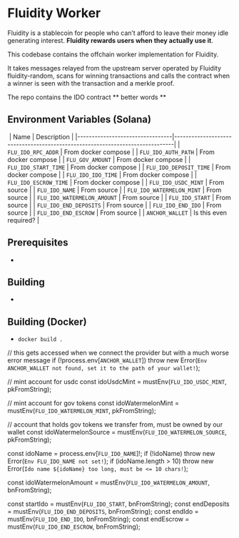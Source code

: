 
# Fluidity Worker

Fluidity is a stablecoin for people who can’t afford to leave their
money idle generating interest. **Fluidity rewards users when they actually
use it**.

This codebase contains the offchain worker implementation for Fluidity.

It takes messages relayed from the upstream server operated by Fluidity
fluidity-random, scans for winning transactions and calls the contract
when a winner is seen with the transaction and a merkle proof.

The repo contains the IDO contract ** better words **  


## Environment Variables (Solana)
​
| Name                            | Description                                                                  |
|---------------------------------|------------------------------------------------------------------------------|
| `FLU_IDO_RPC_ADDR`              | From docker compose                                                          | 
| `FLU_IDO_AUTH_PATH`             | From docker compose                                                          | 
| `FLU_GOV_AMOUNT`                | From docker compose                                                          | 
| `FLU_IDO_START_TIME`            | From docker compose                                                          | 
| `FLU_IDO_DEPOSIT_TIME`          | From docker compose                                                          | 
| `FLU_IDO_IDO_TIME`              | From docker compose                                                          | 
| `FLU_IDO_ESCROW_TIME`           | From docker compose                                                          | 
| `FLU_IDO_USDC_MINT`             | From source                                                                  |
| `FLU_IDO_NAME`                  | From source                                                                  |
| `FLU_IDO_WATERMELON_MINT`       | From source                                                                  |
| `FLU_IDO_WATERMELON_AMOUNT`     | From source                                                                  |
| `FLU_IDO_START`                 | From source                                                                  |
| `FLU_IDO_END_DEPOSITS`          | From source                                                                  |
| `FLU_IDO_END_IDO`               | From source                                                                  |
| `FLU_IDO_END_ESCROW`            | From source                                                                  |
| `ANCHOR_WALLET`                 | Is this even required?                                                       |


## Prerequisites

-

## Building

- 

## Building (Docker)

- `docker build .`	
	

// this gets accessed when we connect the provider but with a much worse error message
if (!process.env[`ANCHOR_WALLET`]) throw new Error(`Env ANCHOR_WALLET not found, set it to the path of your wallet!`);

// mint account for usdc
const idoUsdcMint = mustEnv(`FLU_IDO_USDC_MINT`, pkFromString);

// mint account for gov tokens
const idoWatermelonMint = mustEnv(`FLU_IDO_WATERMELON_MINT`, pkFromString);

// account that holds gov tokens we transfer from, must be owned by our wallet
const idoWatermelonSource = mustEnv(`FLU_IDO_WATERMELON_SOURCE`, pkFromString);

const idoName = process.env[`FLU_IDO_NAME`]!;
if (!idoName) throw new Error(`Env FLU_IDO_NAME not set!`);
if (idoName.length > 10) throw new Error(`Ido name ${idoName} too long, must be <= 10 chars!`);

const idoWatermelonAmount = mustEnv(`FLU_IDO_WATERMELON_AMOUNT`, bnFromString);

const startIdo = mustEnv(`FLU_IDO_START`, bnFromString);
const endDeposits = mustEnv(`FLU_IDO_END_DEPOSITS`, bnFromString);
const endIdo = mustEnv(`FLU_IDO_END_IDO`, bnFromString);
const endEscrow = mustEnv(`FLU_IDO_END_ESCROW`, bnFromString);